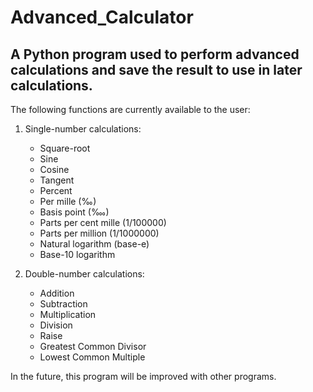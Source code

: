 # Advanced_Calculator
## A Python program used to perform advanced calculations and save the result to use in later calculations.

The following functions are currently available to the user:

1. Single-number calculations:
   * Square-root
   * Sine
   * Cosine
   * Tangent
   * Percent
   * Per mille (‰)
   * Basis point (‱)
   * Parts per cent mille (1/100000)
   * Parts per million (1/1000000)
   * Natural logarithm (base-e)
   * Base-10 logarithm
   
2. Double-number calculations:
   * Addition
   * Subtraction
   * Multiplication
   * Division
   * Raise
   * Greatest Common Divisor
   * Lowest Common Multiple

In the future, this program will be improved with other programs.
